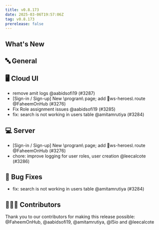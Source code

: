 ```yaml
---
title: v0.8.173
date: 2025-03-06T19:57:06Z
tag: v0.8.173
prerelease: false
---
```


## What's New
## 🔤 General
## 🖥 Cloud UI

- remove amit logs @aabidsofi19 (#3287)
- [Sign-in / Sign-up] New \program\ page; add ws-heroes\ route  @FaheemOnHub (#3276)
- Fix Role assignment issues @aabidsofi19 (#3285)
- fix: search is not working in users table @amitamrutiya (#3284)

## 💻 Server

- [Sign-in / Sign-up] New \program\ page; add ws-heroes\ route  @FaheemOnHub (#3276)
- chore: improve logging for user roles, user creation @leecalcote (#3286)

## 🐛 Bug Fixes

- fix: search is not working in users table @amitamrutiya (#3284)

## 👨🏽‍💻 Contributors

Thank you to our contributors for making this release possible:
@FaheemOnHub, @aabidsofi19, @amitamrutiya, @l5io and @leecalcote

